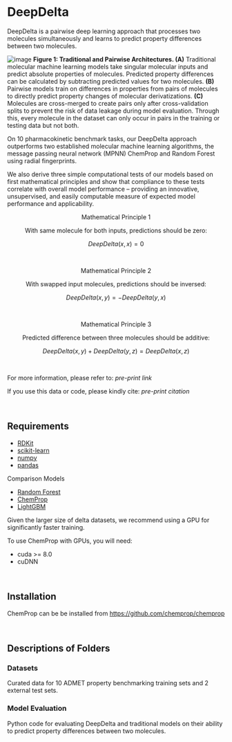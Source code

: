 # DeepDelta
DeepDelta is a pairwise deep learning approach that processes two molecules simultaneously and learns to predict property differences between two molecules. 

![image](https://user-images.githubusercontent.com/127516906/225358174-ecb26783-a551-47c4-90f3-6950babee377.png)
**Figure 1: Traditional and Pairwise Architectures. (A)** Traditional molecular machine learning models take singular molecular inputs and predict absolute properties of molecules. Predicted property differences can be calculated by subtracting predicted values for two molecules. **(B)** Pairwise models train on differences in properties from pairs of molecules to directly predict property changes of molecular derivatizations. **(C)** Molecules are cross-merged to create pairs only after cross-validation splits to prevent the risk of data leakage during model evaluation. Through this, every molecule in the dataset can only occur in pairs in the training or testing data but not both.

On 10 pharmacokinetic benchmark tasks, our DeepDelta approach outperforms two established molecular machine learning algorithms, the message passing neural network (MPNN) ChemProp and Random Forest using radial fingerprints. 

We also derive three simple computational tests of our models based on first mathematical principles and show that compliance to these tests correlate with overall model performance – providing an innovative, unsupervised, and easily computable measure of expected model performance and applicability. 


<p align="center">
Mathematical Principle 1
</p>


<p align="center"> 
  With same molecule for both inputs, predictions should be zero:
</p>

```math
DeepDelta(x,x)= 0
```

<br />

<p align="center">
  Mathematical Principle 2
</p>

<p align="center">
With swapped input molecules, predictions should be inversed: 
</p>

```math
DeepDelta(x,y)= - DeepDelta(y,x) 
```

<br />

<p align="center">
  Mathematical Principle 3
</p>

<p align="center">
Predicted difference between three molecules should be additive:
 </p>
 
```math
DeepDelta(x,y) + DeepDelta(y,z)= DeepDelta(x,z)
```

<br />


For more information, please refer to: *pre-print link*

If you use this data or code, please kindly cite: *pre-print citation*

<br />

## Requirements
* [RDKit](https://www.rdkit.org/docs/Install.html)
* [scikit-learn](https://scikit-learn.org/stable/)
* [numpy](https://numpy.org/)
* [pandas](https://github.com/pandas-dev/pandas)

Comparison Models
* [Random Forest](https://scikit-learn.org/stable/modules/generated/sklearn.ensemble.RandomForestRegressor.html)
* [ChemProp](https://github.com/chemprop/chemprop)
* [LightGBM](https://www.microsoft.com/en-us/research/project/lightgbm/)

Given the larger size of delta datasets, we recommend using a GPU for significantly faster training.

To use ChemProp with GPUs, you will need:
* cuda >= 8.0
* cuDNN

<br />


## Installation
ChemProp can be be installed from https://github.com/chemprop/chemprop 

<br />

## Descriptions of Folders

### Datasets

Curated data for 10 ADMET property benchmarking training sets and 2 external test sets.

### Model Evaluation

Python code for evaluating DeepDelta and traditional models on their ability to predict property differences between two molecules.
